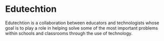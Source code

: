 # Edutechtion

Edutechtion is a collaboration between educators and technologists whose goal is to play a role in helping solve some of the most important problems within schools and classrooms through the use of technology.
